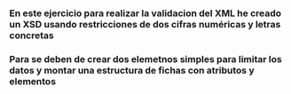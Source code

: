 ### En este ejercicio para realizar la validacion del XML he creado un XSD usando restricciones de dos cifras numéricas y letras concretas  
### Para se deben de crear dos elemetnos simples para limitar los datos y montar una estructura de fichas con atributos y elementos
